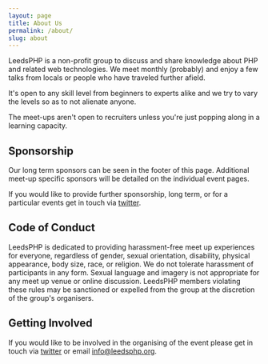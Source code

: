 ```yaml
---
layout: page
title: About Us
permalink: /about/
slug: about
---
```


LeedsPHP is a non-profit group to discuss and share knowledge about PHP and related web technologies. We meet monthly (probably) and enjoy a few talks from locals or people who have traveled further afield.

It's open to any skill level from beginners to experts alike and we try to vary the levels so as to not alienate anyone.

The meet-ups aren't open to recruiters unless you're just popping along in a learning capacity.

## Sponsorship

Our long term sponsors can be seen in the footer of this page. Additional meet-up specific sponsors will be detailed on the individual event pages.

If you would like to provide further sponsorship, long term, or for a particular events get in touch via [twitter](http://twitter.com/leedsphp).

## Code of Conduct

LeedsPHP is dedicated to providing harassment-free meet up experiences for everyone, regardless of gender, sexual orientation, disability, physical appearance, body size, race, or religion. We do not tolerate harassment of participants in any form. Sexual language and imagery is not appropriate for any meet up venue or online discussion. LeedsPHP members violating these rules may be sanctioned or expelled from the group at the discretion of the group's organisers.

## Getting Involved

If you would like to be involved in the organising of the event please get in touch via [twitter](http://twitter.com/leedsphp) or email [info@leedsphp.org](info@leedsphp.org).
